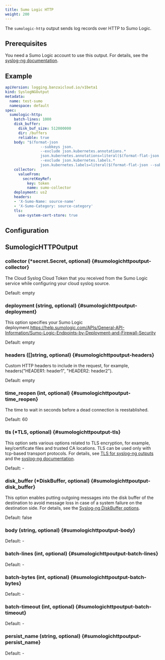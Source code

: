 ```yaml
---
title: Sumo Logic HTTP
weight: 200
---
```


The `sumologic-http` output sends log records over HTTP to Sumo Logic.

## Prerequisites

You need a Sumo Logic account to use this output. For details, see the [syslog-ng documentation](https://www.syslog-ng.com/technical-documents/doc/syslog-ng-open-source-edition/3.37/administration-guide/55#TOPIC-1829118).

## Example

```yaml
apiVersion: logging.banzaicloud.io/v1beta1
kind: SyslogNGOutput
metadata:
  name: test-sumo
  namespace: default
spec:
  sumologic-http:
    batch-lines: 1000
    disk_buffer:
      disk_buf_size: 512000000
      dir: /buffers
      reliable: true
    body: "$(format-json
                --subkeys json.
                --exclude json.kubernetes.annotations.*
                json.kubernetes.annotations=literal($(format-flat-json --subkeys json.kubernetes.annotations.))
                --exclude json.kubernetes.labels.*
                json.kubernetes.labels=literal($(format-flat-json --subkeys json.kubernetes.labels.)))"
    collector:
      valueFrom:
        secretKeyRef:
          key: token
          name: sumo-collector
    deployment: us2
    headers:
    - 'X-Sumo-Name: source-name'
    - 'X-Sumo-Category: source-category'
    tls:
      use-system-cert-store: true
```

## Configuration
## SumologicHTTPOutput

### collector (*secret.Secret, optional) {#sumologichttpoutput-collector}

The Cloud Syslog Cloud Token that you received from the Sumo Logic service while configuring your cloud syslog source.  

Default:  empty

### deployment (string, optional) {#sumologichttpoutput-deployment}

This option specifies your Sumo Logic deployment.https://help.sumologic.com/APIs/General-API-Information/Sumo-Logic-Endpoints-by-Deployment-and-Firewall-Security   

Default:  empty

### headers ([]string, optional) {#sumologichttpoutput-headers}

Custom HTTP headers to include in the request, for example, headers("HEADER1: header1", "HEADER2: header2").   

Default:  empty

### time_reopen (int, optional) {#sumologichttpoutput-time_reopen}

The time to wait in seconds before a dead connection is reestablished.  

Default:  60

### tls (*TLS, optional) {#sumologichttpoutput-tls}

This option sets various options related to TLS encryption, for example, key/certificate files and trusted CA locations. TLS can be used only with tcp-based transport protocols. For details, see [TLS for syslog-ng outputs](../tls/) and the [syslog-ng documentation](https://www.syslog-ng.com/technical-documents/doc/syslog-ng-open-source-edition/3.37/administration-guide/73#TOPIC-1829193). 

Default: -

### disk_buffer (*DiskBuffer, optional) {#sumologichttpoutput-disk_buffer}

This option enables putting outgoing messages into the disk buffer of the destination to avoid message loss in case of a system failure on the destination side. For details, see the [Syslog-ng DiskBuffer options](../disk_buffer/).  

Default:  false

### body (string, optional) {#sumologichttpoutput-body}

Default: -

### batch-lines (int, optional) {#sumologichttpoutput-batch-lines}

Default: -

### batch-bytes (int, optional) {#sumologichttpoutput-batch-bytes}

Default: -

### batch-timeout (int, optional) {#sumologichttpoutput-batch-timeout}

Default: -

### persist_name (string, optional) {#sumologichttpoutput-persist_name}

Default: -


